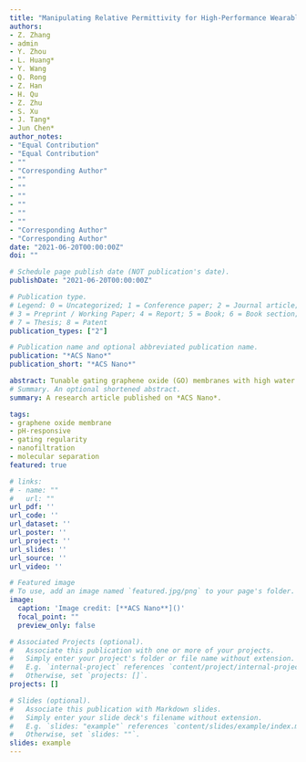 ```yaml
---
title: "Manipulating Relative Permittivity for High-Performance Wearable Triboelectric Nanogenerator"
authors:
- Z. Zhang
- admin
- Y. Zhou
- L. Huang*
- Y. Wang
- Q. Rong
- Z. Han
- H. Qu
- Z. Zhu
- S. Xu
- J. Tang*
- Jun Chen*
author_notes:
- "Equal Contribution"
- "Equal Contribution"
- ""
- "Corresponding Author"
- ""
- ""
- ""
- ""
- ""
- ""
- "Corresponding Author"
- "Corresponding Author"
date: "2021-06-20T00:00:00Z"
doi: ""

# Schedule page publish date (NOT publication's date).
publishDate: "2021-06-20T00:00:00Z"

# Publication type.
# Legend: 0 = Uncategorized; 1 = Conference paper; 2 = Journal article;
# 3 = Preprint / Working Paper; 4 = Report; 5 = Book; 6 = Book section;
# 7 = Thesis; 8 = Patent
publication_types: ["2"]

# Publication name and optional abbreviated publication name.
publication: "*ACS Nano*"
publication_short: "*ACS Nano*"

abstract: Tunable gating graphene oxide (GO) membranes with high water permeance and precise molecular separation remain highly desired in smart nanofiltration devices. Herein, bio-inspired by the filtration function of renal glomerulus, we report a smart and high-performance graphene oxide membrane constructed via introducing positively charged polyethylenimine-grafted GO (GO-PEI) to negatively charged GO nanosheets. It was found that the additional GO-PEI component changed the surface charge, improved the hydrophilicity and enlarge the nanochannels. The glomerulus-inspired graphene oxide membrane (G-GOM) shows a water permeance up to 88.57 L m-2 h-1 bar-1, corresponding to a 4 times enhancement than that of conventional GO membrane due to the enlarged confined nanochannels. Meanwhile, owing to the electrostatic interaction, it can selectively remove positively charged methylene blue (MnB) at pH 12 and negatively charged methyl orange (MO) at pH 2, with a removal rate of over 96%. The high and cyclic water permeance and highly selective organic removal performance can be attributed to the synergic effect of controlled nanochannel size and tunable electrostatic interaction in responding to the environmental pH. This strategy provides an insight into designing pH-responsive gating membranes with tunable selectivity, representing a great advancement in smart nanofiltration with wide range of applications.
# Summary. An optional shortened abstract.
summary: A research article published on *ACS Nano*.

tags:
- graphene oxide membrane
- pH-responsive
- gating regularity
- nanofiltration
- molecular separation
featured: true

# links:
# - name: ""
#   url: ""
url_pdf: ''
url_code: ''
url_dataset: ''
url_poster: ''
url_project: ''
url_slides: ''
url_source: ''
url_video: ''

# Featured image
# To use, add an image named `featured.jpg/png` to your page's folder. 
image:
  caption: 'Image credit: [**ACS Nano**]()'
  focal_point: ""
  preview_only: false

# Associated Projects (optional).
#   Associate this publication with one or more of your projects.
#   Simply enter your project's folder or file name without extension.
#   E.g. `internal-project` references `content/project/internal-project/index.md`.
#   Otherwise, set `projects: []`.
projects: []

# Slides (optional).
#   Associate this publication with Markdown slides.
#   Simply enter your slide deck's filename without extension.
#   E.g. `slides: "example"` references `content/slides/example/index.md`.
#   Otherwise, set `slides: ""`.
slides: example
---
```


